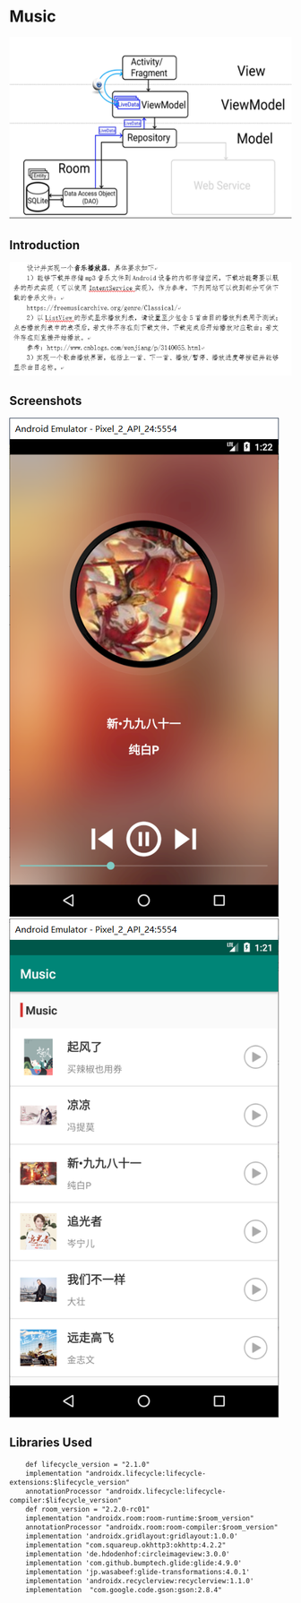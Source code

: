 Music
=========================
![](screenshots/mvvm.png)

Introduction
------------
![](screenshots/000.png)

Screenshots
-----------

![](screenshots/00.png)
![](screenshots/01.png)


Libraries Used
--------------
```
    def lifecycle_version = "2.1.0"
    implementation "androidx.lifecycle:lifecycle-extensions:$lifecycle_version"
    annotationProcessor "androidx.lifecycle:lifecycle-compiler:$lifecycle_version"
    def room_version = "2.2.0-rc01"
    implementation "androidx.room:room-runtime:$room_version"
    annotationProcessor "androidx.room:room-compiler:$room_version"
    implementation 'androidx.gridlayout:gridlayout:1.0.0'
    implementation "com.squareup.okhttp3:okhttp:4.2.2"
    implementation 'de.hdodenhof:circleimageview:3.0.0'
    implementation 'com.github.bumptech.glide:glide:4.9.0'
    implementation 'jp.wasabeef:glide-transformations:4.0.1'
    implementation 'androidx.recyclerview:recyclerview:1.1.0'
    implementation  "com.google.code.gson:gson:2.8.4"
```